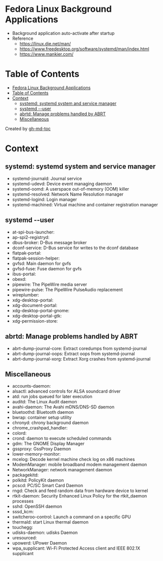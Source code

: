 # Fedora Linux Background Applications
- Background application auto-activate after startup
- Reference
    - https://linux.die.net/man/
    - https://www.freedesktop.org/software/systemd/man/index.html
    - https://www.mankier.com/

Table of Contents
=================

* [Fedora Linux Background Applications](#fedora-linux-background-applications)
* [Table of Contents](#table-of-contents)
* [Context](#context)
   * [systemd: systemd system and service manager](#systemd-systemd-system-and-service-manager)
   * [systemd --user](#systemd---user)
   * [abrtd: Manage problems handled by ABRT](#abrtd-manage-problems-handled-by-abrt)
   * [Miscellaneous](#miscellaneous)

Created by [gh-md-toc](https://github.com/ekalinin/github-markdown-toc)

# Context

## systemd: systemd system and service manager
- systemd-journald: Journal service
- systemd-udevd: Device event managing daemon
- systemd-oomd: A userspace out-of-memory (OOM) killer
- systemd-resolved: Network Name Resolution manager
- systemd-logind: Login manager
- systemd-machined: Virtual machine and container registration manager

## systemd --user
- at-spi-bus-launcher:
- ap-spi2-registryd:
- dbus-broker: D-Bus message broker
- dconf-service: D-Bus service for writes to the dconf database
- flatpak-portal:
- flatpak-session-helper:
- gvfsd: Main daemon for gvfs
- gvfsd-fuse: Fuse daemon for gvfs
- ibus-portal:
- obexd:
- pipewire: The PipeWire media server
- pipewire-pulse: The PipeWire PulseAudio replacement
- wireplumber:
- xdg-desktop-portal:
- xdg-document-portal:
- xdg-desktop-portal-gnome:
- xdg-desktop-portal-gtk:
- xdg-permission-store:

## abrtd: Manage problems handled by ABRT
- abrt-dump-journal-core: Extract coredumps from systemd-journal
- abrt-dump-journal-oops: Extract oops from systemd-journal
- abrt-dump-journal-xorg: Extract Xorg crashes from systemd-journal

## Miscellaneous
- accounts-daemon:
- alsactl: advanced controls for ALSA soundcard driver
- atd: run jobs queued for later execution
- auditd: The Linux Audit daemon
- avahi-daemon: The Avahi mDNS/DNS-SD daemon
- bluetoothd: Bluetooth daemon
- bwrap: container setup utility
- chronyd: chrony background daemon
- chrome_crashpad_handler:
- colord:
- crond: daemon to execute scheduled commands
- gdm: The GNOME Display Manager
- gssproxy: GssProxy Daemon
- lower-memory-monitor:
- mcelog: Decode kernel machine check log on x86 machines
- ModemManager: mobile broadband modem management daemon
- NetworkManager: network management daemon
- packagekitd:
- polkitd: PolicyKit daemon
- pcscd: PC/SC Smart Card Daemon
- rngd: Check and feed random data from hardware device to kernel
- rtkit-daemon: Security Enhanced Linux Policy for the rtkit_daemon processes
- sshd: OpenSSH daemon
- sssd_kcm:
- switcheroo-control: Launch a command on a specific GPU
- thermald: start Linux thermal daemon
- touchegg:
- udisks-daemon: udisks Daemon
- uresourced:
- upowerd: UPower Daemon
- wpa_supplicant: Wi-Fi Protected Access client and IEEE 802.1X supplicant
